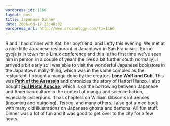 ```yaml
--- 
wordpress_id: 1166
layout: post
title: Japanese Dinner
date: 2006-08-17 23:46:02
wordpress_url: http://www.arcanology.com/?p=1166
---
```

R and I had dinner with Kat, her boyfriend, and Lefty this evening. We met at a nice little Japanese restaurant in Japantown in San Francisco. En-no-gyoja is in town for a Linux conference and this is the first time we've seen him in person in a couple of years (he lives a bit further south normally). I arrived a bit early so I was able to visit the wonderful Japanese bookstore in the Japantown mally-thing, which was in the same complex as the restaurant. I bought a manga done by the creators <strong>Lone Wolf and Cub</strong>. This was <a href="http://www.amazon.com/gp/product/1593075022/"><strong>Path of the Assassin</strong></a> and chronicles the story of Hattori Hanzo. I also bought <a href="http://www.amazon.com/gp/product/0822337746/"><strong>Full Metal Apache</strong></a>, which is on the borrowing between Japanese and American culture in the context of manga and science fiction, especially cyberpunk. It has chapters on William Gibson's influences (incoming and outgoing), <em>Tetsuo</em>, and many others. I also got a nice book with many old illustrations on Japanese ghosts and demons. All fun stuff. Dinner was a lot of fun and it was good to get over to the city for a few hours.